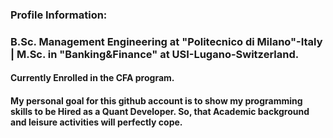 ### Profile Information:

### B.Sc. Management Engineering at "Politecnico di Milano"-Italy | M.Sc. in "Banking&Finance" at USI-Lugano-Switzerland. 
#### Currently Enrolled in the CFA program.

#### My personal goal for this github account is to show my programming skills to be Hired as a Quant Developer. So, that Academic background and leisure activities will perfectly cope.  
